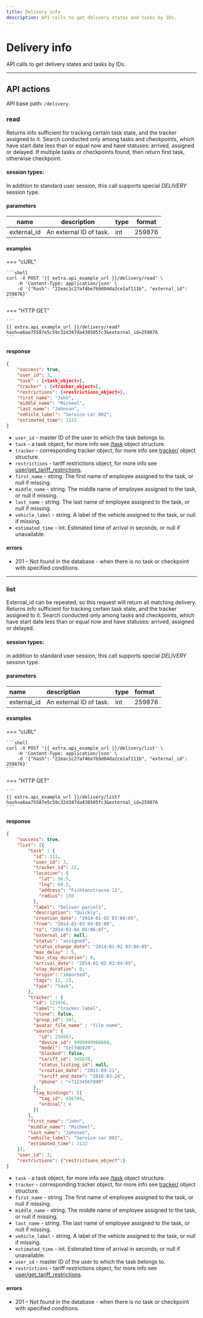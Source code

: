 ```yaml
---
title: Delivery info
description: API calls to get delivery states and tasks by IDs.  
---
```


# Delivery info

API calls to get delivery states and tasks by IDs.

***

## API actions

API base path: `/delivery`.

### read

Returns info sufficient for tracking certain task state, and the tracker assigned to it.
Search conducted only among tasks and checkpoints, which have start date less than or equal now and have statuses:
arrived, assigned or delayed.
If multiple tasks or checkpoints found, then return first task, otherwise checkpoint. 

#### session types:

In addition to standard user session, this call supports special *DELIVERY* session type.

#### parameters

| name        | description             | type | format |
|-------------|-------------------------|------|--------|
| external_id | An external ID of task. | int  | 259876 |

#### examples

=== "cURL"

    ```shell
    curl -X POST '{{ extra.api_example_url }}/delivery/read' \
        -H 'Content-Type: application/json' \
        -d '{"hash": "22eac1c27af4be7b9d04da2ce1af111b", "external_id": 259876}'
    ```

=== "HTTP GET"

    ```
    {{ extra.api_example_url }}/delivery/read?hash=a6aa75587e5c59c32d347da438505fc3&external_id=259876
    ```

#### response

```json
{
    "success": true,
    "user_id": 3,
    "task" : {<task_object>},
    "tracker" : {<tracker_object>},
    "restrictions": {<restrictions_object>},
    "first_name": "John",
    "middle_name": "Micheel",
    "last_name": "Johnson",
    "vehicle_label": "Service car 002",
    "estimated_time": 1122
}
```

* `user_id` - master ID of the user to which the task belongs to.
* `task` - a task object, for more info see [/task](../../resources/field_service/task/index.md#task-object) 
object structure.
* `tracker` - corresponding tracker object, for more info see
 [tracker/](../../resources/tracking/tracker/index.md#tracker-object-structure) object structure.
* `restrictions` - tariff restrictions object, for more info see
 [user/get_tariff_restrictions](../../resources/commons/user/index.md#get_tariff_restrictions).
* `first_name` - string. The first name of employee assigned to the task, or null if missing.
* `middle_name` - string. The middle name of employee assigned to the task, or null if missing.
* `last_name` - string. The last name of employee assigned to the task, or null if missing.
* `vehicle_label` - string. A label of the vehicle assigned to the task, or null if missing.
* `estimated_time` - int. Estimated time of arrival in seconds, or null if unavailable.

#### errors

* 201 – Not found in the database - when there is no task or checkpoint with specified conditions.

***

### list

External_id can be repeated, so this request will return all matching delivery. Returns info sufficient for tracking 
certain task state, and the tracker assigned to it. 
Search conducted only among tasks and checkpoints, which have start date less than or equal now and have statuses:
arrived, assigned or delayed. 

#### session types:

in addition to standard user session, this call supports special *DELIVERY* session type.

#### parameters

| name        | description             | type | format |
|:------------|:------------------------|:-----|:-------|
| external_id | An external ID of task. | int  | 259876 |

#### examples

=== "cURL"

    ```shell
    curl -X POST '{{ extra.api_example_url }}/delivery/list' \
        -H 'Content-Type: application/json' \
        -d '{"hash": "22eac1c27af4be7b9d04da2ce1af111b", "external_id": 259876}'
    ```

=== "HTTP GET"

    ```
    {{ extra.api_example_url }}/delivery/list?hash=a6aa75587e5c59c32d347da438505fc3&external_id=259876
    ```

#### response

```json
{
    "success": true,
    "list": [{
        "task" : {
          "id": 111,
          "user_id": 3,
          "tracker_id": 22,
          "location": {
            "lat": 56.5,
            "lng": 60.5,
            "address": "Fichtenstrasse 11",
            "radius": 150
          },
          "label": "Deliver parcels",
          "description": "Quickly",
          "creation_date": "2014-01-02 03:04:05",
          "from": "2014-02-03 04:05:06",
          "to": "2014-03-04 05:06:07",
          "external_id": null,
          "status": "assigned",
          "status_change_date": "2014-01-02 03:04:05",
          "max_delay" : 5,
          "min_stay_duration": 0,
          "arrival_date": "2014-01-02 03:04:05",
          "stay_duration": 0,
          "origin": "imported",
          "tags": [1, 2],
          "type": "task",
        },
        "tracker" : {
          "id": 123456,
          "label": "tracker label",
          "clone": false,
          "group_id": 167,
          "avatar_file_name" : "file name",
          "source": {
            "id": 234567,
            "device_id": 9999999988888,
            "model": "telfmb920",
            "blocked": false,
            "tariff_id": 345678,
            "status_listing_id": null,
            "creation_date": "2011-09-21",
            "tariff_end_date": "2016-03-24",
            "phone" : "+71234567890"
          },
          "tag_bindings": [{
            "tag_id": 456789,
            "ordinal": 4
          }]
        },
        "first_name": "John",
        "middle_name": "Micheel",
        "last_name": "Johnson",
        "vehicle_label": "Service car 002",
        "estimated_time": 1122
    }],
    "user_id": 3,
    "restrictions": {"restrictions_object":} 
}
```

* `task` - a task object, for more info see [/task](../../resources/field_service/task/index.md#task-object) object 
structure.
* `tracker` - corresponding tracker object, for more info see 
[tracker/](../../resources/tracking/tracker/index.md#tracker-object-structure) object structure.
* `first_name` - string. The first name of employee assigned to the task, or null if missing.
* `middle_name` - string. The middle name of employee assigned to the task, or null if missing.
* `last_name` - string. The last name of employee assigned to the task, or null if missing.
* `vehicle_label` - string. A label of the vehicle assigned to the task, or null if missing.
* `estimated_time` - int. Estimated time of arrival in seconds, or null if unavailable.
* `user_id` - master ID of the user to which the task belongs to.
* `restrictions` - tariff restrictions object, for more info see 
[user/get_tariff_restrictions](../../resources/commons/user/index.md#get_tariff_restrictions).

#### errors

* 201 – Not found in the database - when there is no task or checkpoint with specified conditions.
